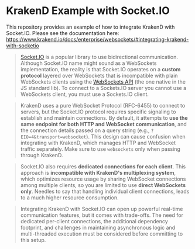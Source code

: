 # **KrakenD Example with Socket.IO**

This repository provides an example of how to integrate KrakenD with Socket.IO. 
Please see the documentation here: https://www.krakend.io/docs/enterprise/websockets/#integrating-krakend-with-socketio

> [Socket.IO](https://socket.io/) is a popular library to use bidirectional communication. Although Socket.IO name might sound as a WebSockets implementation, the reality is that Socket.IO operates on a **custom protocol** layered over WebSockets that is incompatible with plain WebSockets clients using the [WebSockets API](https://developer.mozilla.org/en-US/docs/Web/API/WebSockets_API/Writing_WebSocket_client_applications) (the one native in the JS standard lib). To connect to a Sockets.IO server you cannot use a WebSockets client, you must use a Sockets.IO client.

> KrakenD uses a pure WebSocket Protocol (RFC-6455) to connect to servers, but the Socket.IO protocol requires specific signaling to establish and maintain connections. By default, it attempts to **use the same endpoint for both HTTP and WebSocket communication**, and the connection details passed on a query string (e.g., `?EIO=4&transport=websocket`). This design can cause confusion when integrating with KrakenD, which manages HTTP and WebSocket traffic separately. Make sure to use `websockets` only when passing through KrakenD.

> Socket.IO also requires **dedicated connections for each client**. This approach is **incompatible with KrakenD's multiplexing system**, which optimizes resource usage by sharing WebSocket connections among multiple clients, so you are limited to use **direct WebSockets only**. Needles to say that handling individual client connections, leads to a much higher resource consumption.

> Integrating KrakenD with Socket.IO can open up powerful real-time communication features, but it comes with trade-offs. The need for dedicated per-client connections, the additional dependency footprint, and challenges in maintaining asynchronous logic and multi-threaded execution must be considered before committing to this setup.

